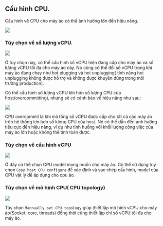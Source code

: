 
## Cấu hình CPU.
Cấu hình về CPU cho máy ảo có thể ảnh hưởng lớn đến hiệu năng.

![](https://i.imgur.com/nctAqgm.png)

### Tùy chọn về số lượng vCPU.

![](https://i.imgur.com/oif4MZp.png)

Ở tùy chọn này, có thể cấu hình số vCPU hiện đang cấp cho máy ảo và số lượng vCPU tối đa cho máy ảo này. Nó cũng có thể đổi số vCPU trong khi máy ảo đang chạy như hot plugging và hot unplugging( tính năng hot unplugging không được hỗ trợ và không được khuyên dùng trong môi trường production).

Có thể cấu hình số lượng vCPU lớn hơn số lượng CPU của host(overcommitting), nhưng sẽ có cảnh báo về hiệu năng như sau:

![](https://i.imgur.com/WhmGmHW.png)

CPU overcommit là khi mà tổng số vCPU được cấp cho tất cả các máy ảo trên hệ thống lơn hơn số lượng CPU của host. Nó có thể dẫn đến ảnh hưởng tiêu cực đến hiệu năng, ví dụ như tình huống với khối lượng công việc của máy ảo lớn hoặc không thể tính toán được.

### Tùy chọn về cấu hình vCPU

![](https://i.imgur.com/CFUtCoN.png)

Ở đấy có thể chọn CPU model mong muốn cho máy ảo. Có thể sử dụng tùy chọn `Copy host CPU configure` để xác định và sao chép cấu hình, model của CPU vật lý để áp dụng cho cpu ảo.

### Tùy chọn về mô hình CPU( CPU topology)

![](https://i.imgur.com/KddmH12.png)

Tùy chọn `Mannually set CPU topology` giúp thiết lập mô hình vCPU cho máy ảo(Socket, core, threads) đồng thời cũng thiết lập chỉ số vCPU tối đa cho máy ảo.
